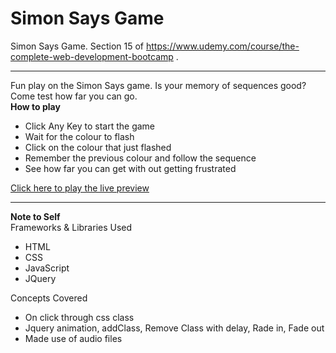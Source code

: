 # Simon Says Game
Simon Says Game. Section 15 of https://www.udemy.com/course/the-complete-web-development-bootcamp .
<hr>
Fun play on the Simon Says game. Is your memory of sequences good? Come test how far you can go.<br>
<strong>How to play</strong>
<ul>
  <li>Click Any Key to start the game</li>
  <li>Wait for the colour to flash</li>
  <li>Click on the colour that just flashed</li>
  <li>Remember the previous colour and follow the sequence</li>
  <li>See how far you can get with out getting frustrated</li>
</ul>

<a href="https://ezmod66.github.io/SimonSaysGame/">Click here to play the live preview</a>

<hr>
<Strong>Note to Self</Strong><br>
Frameworks & Libraries Used
<ul>
  <li>HTML</li>
  <li>CSS</li>
  <li>JavaScript</li>
  <li>JQuery</li>
</ul>

Concepts Covered <br>
<ul>
  <li>On click through css class</li>
  <li>Jquery animation, addClass, Remove Class with delay, Rade in, Fade out</li>
  <li> Made use of audio files</li>
</ul>
